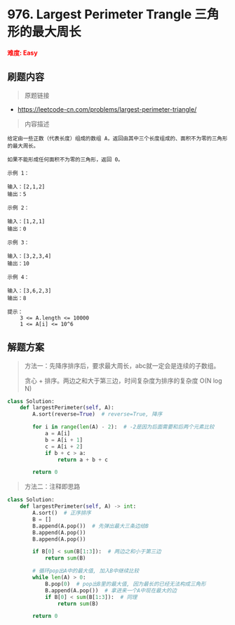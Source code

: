 # 976. Largest Perimeter Trangle 三角形的最大周长

**<font color=red>难度: Easy</font>**

## 刷题内容

> 原题链接

* https://leetcode-cn.com/problems/largest-perimeter-triangle/

> 内容描述

```
给定由一些正数（代表长度）组成的数组 A，返回由其中三个长度组成的、面积不为零的三角形的最大周长。

如果不能形成任何面积不为零的三角形，返回 0。

示例 1：

输入：[2,1,2]
输出：5

示例 2：

输入：[1,2,1]
输出：0

示例 3：

输入：[3,2,3,4]
输出：10

示例 4：

输入：[3,6,2,3]
输出：8

提示：
    3 <= A.length <= 10000
    1 <= A[i] <= 10^6
```

## 解题方案

> 方法一：先降序排序后，要求最大周长，abc就一定会是连续的子数组。
>
> 贪心 + 排序。两边之和大于第三边，时间复杂度为排序的复杂度 O(N log N)

```python
class Solution:
    def largestPerimeter(self, A):
        A.sort(reverse=True)  # reverse=True, 降序

        for i in range(len(A) - 2):  # -2是因为后面需要和后两个元素比较
            a = A[i]
            b = A[i + 1]
            c = A[i + 2]
            if b + c > a:
                return a + b + c

        return 0
```



> 方法二：注释即思路

```python
class Solution:
    def largestPerimeter(self, A) -> int:
        A.sort()  # 正序排序
        B = []
        B.append(A.pop())  # 先弹出最大三条边给B
        B.append(A.pop())
        B.append(A.pop())

        if B[0] < sum(B[1:3]):  # 两边之和小于第三边
            return sum(B)

        # 循环pop出A中的最大值, 加入B中继续比较
        while len(A) > 0:
            B.pop(0)  # pop出B里的最大值, 因为最长的已经无法构成三角形
            B.append(A.pop())  # 拿进来一个A中现在最大的边
            if B[0] < sum(B[1:3]):  # 同理
                return sum(B)

        return 0
```

